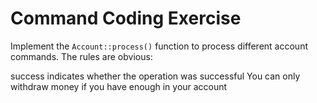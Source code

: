# Command Coding Exercise
Implement the `Account::process()` function to process different account commands. The rules are obvious:

success  indicates whether the operation was successful
You can only withdraw money if you have enough in your account